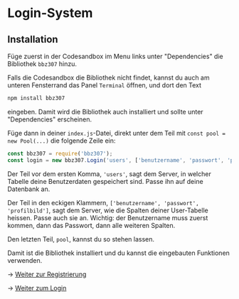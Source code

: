 # Login-System

## Installation

Füge zuerst in der Codesandbox im Menu links unter "Dependencies" die Bibliothek `bbz307` hinzu.

Falls die Codesandbox die Bibliothek nicht findet, kannst du auch am unteren Fensterrand das Panel `Terminal` öffnen, und dort den Text

```bash
npm install bbz307
```

eingeben. Damit wird die Bibliothek auch installiert und sollte unter "Dependencies" erscheinen.

Füge dann in deiner `index.js`-Datei, direkt unter dem Teil mit `const pool = new Pool(...)` die folgende Zeile ein:

```js
const bbz307 = require('bbz307');
const login = new bbz307.Login('users', ['benutzername', 'passwort', 'profilbild'], pool);
```

Der Teil vor dem ersten Komma, `'users'`, sagt dem Server, in welcher Tabelle deine Benutzerdaten gespeichert sind. Passe
ihn auf deine Datenbank an.

Der Teil in den eckigen Klammern, `['benutzername', 'passwort', 'profilbild']`, sagt dem Server, wie die Spalten deiner User-Tabelle
heissen. Passe auch sie an. Wichtig: der Benutzername muss zuerst kommen, dann das Passwort, dann alle weiteren Spalten.

Den letzten Teil, `pool`, kannst du so stehen lassen.

Damit ist die Bibliothek installiert und du kannst die eingebauten Funktionen verwenden.

&rarr; [Weiter zur Registrierung](registrierung.md)

&rarr; [Weiter zum Login](login.md)
